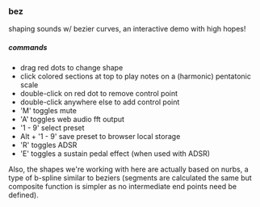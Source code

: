 ### bez

shaping sounds w/ bezier curves, an interactive demo with high hopes!



##### commands
- drag red dots to change shape
- click colored sections at top to play notes on a (harmonic) pentatonic scale
- double-click on red dot to remove control point
- double-click anywhere else to add control point
- 'M' toggles mute
- 'A' toggles web audio fft output
- '1 - 9' select preset
- Alt + '1 - 9' save preset to browser local storage
- 'R' toggles ADSR 
- 'E' toggles a sustain pedal effect (when used with ADSR)



Also, the shapes we're working with here are actually based on nurbs, a type of b-spline similar to beziers (segments are calculated the same but composite function is simpler as no intermediate end points need be defined).
